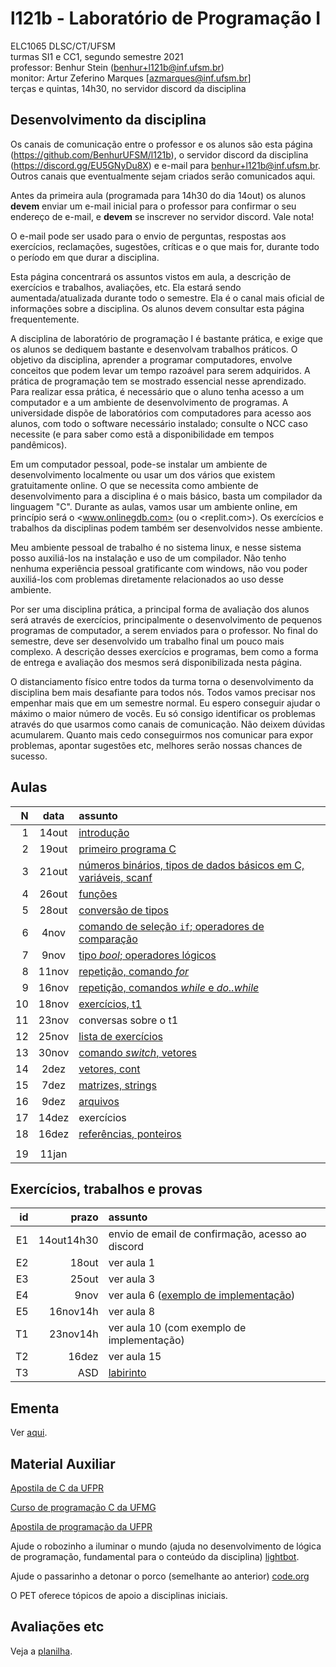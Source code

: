 # l121b - Laboratório de Programação I
ELC1065 DLSC/CT/UFSM\
turmas SI1 e CC1, segundo semestre 2021\
professor: Benhur Stein ([benhur+l121b@inf.ufsm.br](mailto:benhur%2bl121b@inf.ufsm.br))\
monitor: Artur Zeferino Marques [azmarques@inf.ufsm.br]\
terças e quintas, 14h30, no servidor discord da disciplina


## Desenvolvimento da disciplina

Os canais de comunicação entre o professor e os alunos são esta página (<https://github.com/BenhurUFSM/l121b>), o servidor discord da disciplina (<https://discord.gg/EU5GNyDu8X>) e e-mail para [benhur+l121b@inf.ufsm.br](mailto:benhur%2bl121b@inf.ufsm.br).
Outros canais que eventualmente sejam criados serão comunicados aqui.

Antes da primeira aula (programada para 14h30 do dia 14out) os alunos **devem** enviar um e-mail inicial para o professor para confirmar o seu endereço de e-mail, e **devem** se inscrever no servidor discord. Vale nota!

O e-mail pode ser usado para o envio de perguntas, respostas aos exercícios, reclamações, sugestões, críticas e o que mais for, durante todo o período em que durar a disciplina.

Esta página concentrará os assuntos vistos em aula, a descrição de exercícios e trabalhos, avaliações, etc. Ela estará sendo aumentada/atualizada durante todo o semestre. Ela é o canal mais oficial de informações sobre a disciplina. Os alunos devem consultar esta página frequentemente.

A disciplina de laboratório de programação I é bastante prática, e exige que os alunos se dediquem bastante e desenvolvam trabalhos práticos.
O objetivo da disciplina, aprender a programar computadores, envolve conceitos que podem levar um tempo razoável para serem adquiridos.
A prática de programação tem se mostrado essencial nesse aprendizado.
Para realizar essa prática, é necessário que o aluno tenha acesso a um computador e a um ambiente de desenvolvimento de programas.
A universidade dispõe de laboratórios com computadores para acesso aos alunos, com todo o software necessário instalado; consulte o NCC caso necessite (e para saber como estã a disponibilidade em tempos pandêmicos).

Em um computador pessoal, pode-se instalar um ambiente de desenvolvimento localmente ou usar um dos vários que existem gratuitamente online.
O que se necessita como ambiente de desenvolvimento para a disciplina é o mais básico, basta um compilador da linguagem "C".
Durante as aulas, vamos usar um ambiente online, em princípio será o <www.onlinegdb.com> (ou o <replit.com>). Os exercícios e trabalhos da disciplinas podem também ser desenvolvidos nesse ambiente.

Meu ambiente pessoal de trabalho é no sistema linux, e nesse sistema posso auxiliá-los na instalação e uso de um compilador. Não tenho nenhuma experiência pessoal gratificante com windows, não vou poder auxiliá-los com problemas diretamente relacionados ao uso desse ambiente.

Por ser uma disciplina prática, a principal forma de avaliação dos alunos será através de exercícios, principalmente o desenvolvimento de pequenos programas de computador, a serem enviados para o professor. No final do semestre, deve ser desenvolvido um trabalho final um pouco mais complexo.
A descrição desses exercícios e programas, bem como a forma de entrega e avaliação dos mesmos será disponibilizada nesta página.

O distanciamento físico entre todos da turma torna o desenvolvimento da disciplina bem mais desafiante para todos nós.
Todos vamos precisar nos empenhar mais que em um semestre normal.
Eu espero conseguir ajudar o máximo o maior número de vocês.
Eu só consigo identificar os problemas através do que usarmos como canais de comunicação.
Não deixem dúvidas acumularem.
Quanto mais cedo conseguirmos nos comunicar para expor problemas, apontar sugestões etc, melhores serão nossas chances de sucesso.

##  Aulas 

|    N |   data | assunto
| ---: | :----: | :--------
|    1 |  14out | [introdução](https://github.com/BenhurUFSM/l121b/blob/main/Assuntos/01.md)
|    2 |  19out | [primeiro programa C](https://github.com/BenhurUFSM/l121b/blob/main/Assuntos/02.md)
|    3 |  21out | [números binários, tipos de dados básicos em C, variáveis, scanf](https://github.com/BenhurUFSM/l121b/blob/main/Assuntos/03.md)
|    4 |  26out | [funções](https://github.com/BenhurUFSM/l121b/blob/main/Assuntos/04.md)
|    5 |  28out | [conversão de tipos](https://github.com/BenhurUFSM/l121b/blob/main/Assuntos/05.md)
|    6 |   4nov | [comando de seleção `if`; operadores de comparação](https://github.com/BenhurUFSM/l121b/blob/main/Assuntos/06.md)
|    7 |   9nov | [tipo *bool*; operadores lógicos](https://github.com/BenhurUFSM/l121b/blob/main/Assuntos/07.md)
|    8 |  11nov | [repetição, comando *for*](https://github.com/BenhurUFSM/l121b/blob/main/Assuntos/08.md)
|    9 |  16nov | [repetição, comandos *while* e *do..while*](https://github.com/BenhurUFSM/l121b/blob/main/Assuntos/09.md)
|   10 |  18nov | [exercícios, t1](https://github.com/BenhurUFSM/l121b/blob/main/Assuntos/10.md)
|   11 |  23nov | conversas sobre o t1
|   12 |  25nov | [lista de exercícios](https://github.com/BenhurUFSM/l121b/blob/main/Assuntos/12.md)
|   13 |  30nov | [comando *switch*, vetores](https://github.com/BenhurUFSM/l121b/blob/main/Assuntos/13.md)
|   14 |   2dez | [vetores, cont](https://github.com/BenhurUFSM/l121b/blob/main/Assuntos/14.md)
|   15 |   7dez | [matrizes, strings](https://github.com/BenhurUFSM/l121b/blob/main/Assuntos/15.md)
|   16 |   9dez | [arquivos](https://github.com/BenhurUFSM/l121b/blob/main/Assuntos/16.md)
|   17 |  14dez | exercícios
|   18 |  16dez | [referências, ponteiros](https://github.com/BenhurUFSM/l121b/blob/main/Assuntos/18.md)
|      |        |
|   19 |  11jan |
<!--
|    2 |  20mai | [primeiro programa C](https://github.com/BenhurUFSM/l121a/blob/main/Assuntos/02.p1.c.md)
|    3 |  25mai | [variáveis, entrada de dados](https://github.com/BenhurUFSM/l121a/blob/main/Assuntos/03.md)
|    4 |  27mai | [tipos de dados em ponto flutuante](https://github.com/BenhurUFSM/l121a/blob/main/Assuntos/04.md)
|    5 |   1jun | [funções](https://github.com/BenhurUFSM/l121a/blob/main/Assuntos/05.md)
|    6 |   8jun | [seleção `if`, operadores de comparação](https://github.com/BenhurUFSM/l121a/blob/main/Assuntos/06.md)
|    7 |  10jun | [operadores lógicos, seleção múltipla com `if`s aninhados](https://github.com/BenhurUFSM/l121a/blob/main/Assuntos/07.md)
|    8 |  15jun | [comando de repetição `for`](https://github.com/BenhurUFSM/l121a/blob/main/Assuntos/08.md)
|    9 |  17jun | [comandos de repetição `while` e `do .. while`](https://github.com/BenhurUFSM/l121a/blob/main/Assuntos/09.md)
|   10 |  24jun | [comando de seleção `switch`; vetores](https://github.com/BenhurUFSM/l121a/blob/main/Assuntos/10.md)
|   11 |  29jun | [vetores, cont](https://github.com/BenhurUFSM/l121a/blob/main/Assuntos/11.md)
|   12 |   1jul | [strings](https://github.com/BenhurUFSM/l121a/blob/main/Assuntos/12.md)
|   13 |   6jul | [exercícios de string; sscanf, sprintf](https://github.com/BenhurUFSM/l121a/blob/main/Assuntos/13.md)
|   14 |   8jul | [passagem de parâmetros por referência](https://github.com/BenhurUFSM/l121a/blob/main/Assuntos/14.md)
|   15 |  13jul | [arquivos](https://github.com/BenhurUFSM/l121a/blob/main/Assuntos/15.md)
|   16 |  15jul | [exercícios](https://github.com/BenhurUFSM/l121a/blob/main/Assuntos/16.md)
|   17 |  20jul | [registros](https://github.com/BenhurUFSM/l121a/blob/main/Assuntos/17.md)
|   18 |  22jul | [exercícios](https://github.com/BenhurUFSM/l121a/blob/main/Assuntos/18.md)
|   19 |  27jul | [exercícios](https://github.com/BenhurUFSM/l121a/blob/main/Assuntos/18.md)
|   20 |  29jul | [alocação dinâmica de memória](https://github.com/BenhurUFSM/l121a/blob/main/Assuntos/20.md)

  , organização de computadores (CPU (UC+ULA), Mem, E/S), "tudo é número!"
  [2]   3nov   programa básico em C, *printf*, expressões numéricas
  [3]   5nov   números binários, tipos de dados básicos em C, variáveis, *scanf*
  [4]  10nov   funções
  [5]  12nov   exercícios
  [6]  17nov   correção dos exercícios; operadores de comparação; comando de seleção *if*
  [7]  19nov   correção dos exercícios; *if*s aninhados para seleção múltipla
  [8]  24nov   operadores lógicos; comando de repetição *while*
  [9]  26nov   comandos *break* e *continue* em laços; operadores de atribuição
 [10]  1dez    comandos *for* e *do .. while*
 [11]  3dez    comando *switch*; vetores
       8dez    feriado
 [12]  10dez   matrizes
 [13]  15dez   arquivos
  14   17dez   ?
 [15]  5jan    passagem de argumentos por referência (ponteiros)
 [16]  7jan    funções recursivas
 [17]  12jan   implementação trabalho 3
 [18]  14jan   registros (struct)
 [19]  19jan   exemplo comentado de registros (struct)
 [20]  21jan   alocação dinâmica de memória


-->

## Exercícios, trabalhos e provas

|    id |      prazo | assunto
| ----: | ---------: | :-----------
|    E1 | 14out14h30 | envio de email de confirmação, acesso ao discord
|    E2 | 18out      | ver aula 1
|    E3 | 25out      | ver aula 3
|    E4 | 9nov       | ver aula 6 ([exemplo de implementação](https://github.com/BenhurUFSM/l121b/blob/main/Complementos/e4.c))
|    E5 | 16nov14h   | ver aula 8
|    T1 | 23nov14h   | ver aula 10 (com exemplo de implementação)
|    T2 | 16dez      | ver aula 15
|    T3 | ASD        | [labirinto](https://github.com/BenhurUFSM/l121b/blob/main/Assuntos/t3.md)

<!--
|    e2 | 27mai14h30 | ver aula 3
|    e3 | 8jun14h  | ver aula 5
|    t1 | 15jun14h | ver aula 6
|    t2 | 10jul    | ver aula 11 ([exemplo](https://github.com/BenhurUFSM/l121a/blob/main/Complementos/t2.c))
|    t3 | ~~3ago~~ 5ago | ver aula 16 (foi adicionada a parte 2)
|    t4 | ASD | [threes](https://github.com/BenhurUFSM/l121a/blob/main/Assuntos/t4.md)
| exame | 9set | Prova online; veja [esquenta](https://github.com/BenhurUFSM/l121a/blob/main/Assuntos/ex.md)
-->

## Ementa

Ver [aqui](https://www.ufsm.br/ementario/disciplinas/elc1065/).

## Material Auxiliar

[Apostila de C da UFPR](http://www.inf.ufpr.br/cursos/ci067/Docs/NotasAula.pdf)

[Curso de programação C da UFMG](http://www2.dcc.ufmg.br/disciplinas/pc/source/introducao_c_renatocm_deeufmg.pdf)

[Apostila de programação da UFPR](http://www.inf.ufpr.br/cursos/ci055/apostila.pdf)

Ajude o robozinho a iluminar o mundo (ajuda no desenvolvimento de lógica de programação, fundamental para o conteúdo da disciplina) [lightbot](http://lightbot.com).

Ajude o passarinho a detonar o porco (semelhante ao anterior) [code.org](http://studio.code.org/hoc/1)

O PET oferece tópicos de apoio a disciplinas iniciais.

## Avaliações etc

Veja a [planilha](https://docs.google.com/spreadsheets/d/1-SgO56hzFQxO4gkc4D3xHmZL5XLBkYXJpWwtPgEOTOg/edit?usp=sharing).

